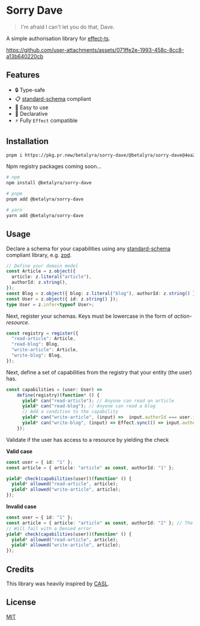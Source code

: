 # Sorry Dave

> I'm afraid I can't let you do that, Dave.

A simple authorisation library for [effect-ts](https://effect.website).



https://github.com/user-attachments/assets/071ffe2e-1993-458c-8cc8-a13b640220cb



## Features

* 🔒 Type-safe
* 📋 [standard-schema](https://github.com/standard-schema/standard-schema) compliant
* 🚀 Easy to use
* 📝 Declarative
* ⚡ Fully `Effect` compatible
 
 ## Installation

```bash
pnpm i https://pkg.pr.new/betalyra/sorry-dave/@betalyra/sorry-dave@4ea2ba7
``` 

Npm registry packages coming soon...
```bash
# npm
npm install @betalyra/sorry-dave

# pnpm
pnpm add @betalyra/sorry-dave

# yarn
yarn add @betalyra/sorry-dave
```

## Usage

Declare a schema for your capabilities using any [standard-schema](https://github.com/standard-schema/standard-schema) compliant library, e.g. [zod](https://zod.dev/).

```ts
// Define your domain model
const Article = z.object({
  article: z.literal("article"),
  authorId: z.string(),
});
const Blog = z.object({ blog: z.literal("blog"), authorId: z.string() });
const User = z.object({ id: z.string() });
type User = z.infer<typeof User>;
``` 

Next, register your schemas. Keys must be lowercase in the form of *action-resource*.

```ts
const registry = register({
  "read-article": Article,
  "read-blog": Blog,
  "write-article": Article,
  "write-blog": Blog,
});
```

Next, define a set of capabilities from the registry that your entity (the user) has.
```ts
const capabilities = (user: User) =>
    define(registry)(function* () {
      yield* can("read-article"); // Anyone can read an article
      yield* can("read-blog"); // Anyone can read a blog
      // Add a condition to the capability
      yield* can("write-article", (input) =>  input.authorId === user.id); // Only the author can write an article
      yield* can("write-blog", (input) => Effect.sync(() => input.authorId === user.id)); // You can also use Effects in conditions
    });
```

Validate if the user has access to a resource by yielding the check

**Valid case**
```ts
const user = { id: "1" };
const article = { article: "article" as const, authorId: "1" };

yield* check(capabilities(user))(function* () {
  yield* allowed("read-article", article);
  yield* allowed("write-article", article);
});
```

**Invalid case**
```ts
const user = { id: "1" };
const article = { article: "article" as const, authorId: "2" }; // The authorId does not match the user's id
// Will fail with a Denied error
yield* check(capabilities(user))(function* () {
  yield* allowed("read-article", article);
  yield* allowed("write-article", article);
});
```

## Credits

This library was heavily inspired by [CASL](https://casl.js.org/v6/en/).

## License

[MIT](./LICENSE.md)
